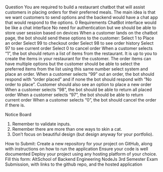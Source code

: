 Question
You are required to build a restaurant chatbot that will assist customers in placing orders for their preferred meals. The main idea is that we want customers to send options and the backend would have a chat app that would respond to the options. 
0
Requirements
ChatBot interface would be like a chat interface
No need for authentication but we should be able to store user session based on devices
When a customer lands on the chatbot page, the bot should send these options to the customer:
Select 1 to Place an order
Select 99 to checkout order
Select 98 to see order history
Select 97 to see current order
Select 0 to cancel order
When a customer selects “1”, the bot should return a list of items from the restaurant. It is up to you to create the items in your restaurant for the customer. The order items can have multiple options but the customer should be able to select the preferred items from the list using this same number select system and place an order.
When a customer selects “99” out an order, the bot should respond with “order placed” and if none the bot should respond with “No order to place”. Customer should also see an option to place a new order
When a customer selects “98”, the bot should be able to return all placed order
When a customer selects “97”, the bot should be able to return current order
When a customer selects “0”, the bot should cancel the order if there is.



Notice Board
1. Remember to validate inputs.
2. Remember there are more than one ways to skin a cat.
3. Don’t focus on beautiful design (but design anyway for your portfolio).

How to Submit:
Create a new repository for your project on GitHub, along with instructions on how to run the application
Ensure your code is well documented
Deploy your project using any hosting platform of your choice.
Fill this form: AltSchool of Backend Engineering NodeJs 3rd Semester Exam Submission, with links to the github repo, and the hosted application
